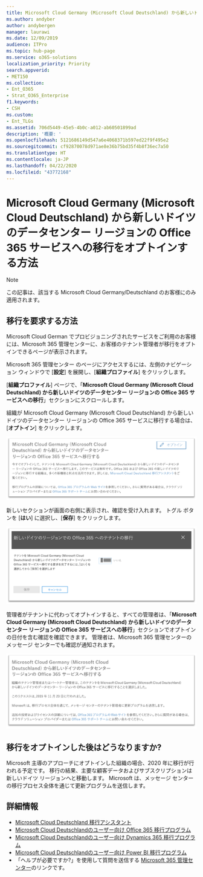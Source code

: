 ```yaml
---
title: Microsoft Cloud Germany (Microsoft Cloud Deutschland) から新しいドイツのデータセンター リージョンの Office 365 サービスへの移行をオプトインする方法
ms.author: andyber
author: andybergen
manager: laurawi
ms.date: 12/09/2019
audience: ITPro
ms.topic: hub-page
ms.service: o365-solutions
localization_priority: Priority
search.appverid:
- MET150
ms.collection:
- Ent_O365
- Strat_O365_Enterprise
f1.keywords:
- CSH
ms.custom:
- Ent_TLGs
ms.assetid: 706d5449-45e5-4b0c-a012-ab60501899ad
description: '概要: '
ms.openlocfilehash: 5121686149d547a6e4068371b597ed22f9f495e2
ms.sourcegitcommit: cf92870078d971ae8e36b75bd35f4b8f36ec7a50
ms.translationtype: HT
ms.contentlocale: ja-JP
ms.lasthandoff: 04/22/2020
ms.locfileid: "43772168"
---
```

# <a name="how-to-opt-in-for-migration-from-microsoft-cloud-germany-microsoft-cloud-deutschland-to-office-365-services-in-the-new-german-datacenter-regions"></a>Microsoft Cloud Germany (Microsoft Cloud Deutschland) から新しいドイツのデータセンター リージョンの Office 365 サービスへの移行をオプトインする方法

>[!Note]
>この記事は、該当する Microsoft Cloud Germany/Deutschland のお客様にのみ適用されます。
>

## <a name="how-to-request-migration"></a>移行を要求する方法

Microsoft Cloud German でプロビジョニングされたサービスをご利用のお客様には、Microsoft 365 管理センターに、お客様のテナント管理者が移行をオプトインできるページが表示されます。

Microsoft 365 管理センター のページにアクセスするには、左側のナビゲーション ウィンドウで [**設定**] を展開し、[**組織プロファイル**] をクリックします。

[**組織プロファイル**] ページで、「**Microsoft Cloud Germany (Microsoft Cloud Deutschland) から新しいドイツのデータセンター リージョンの Office 365 サービスへの移行**」セクションにスクロールします。

組織が Microsoft Cloud Germany (Microsoft Cloud Deutschland) から新しいドイツのデータセンター リージョンの Office 365 サービスに移行する場合は、[**オプトイン**] をクリックします。
 
![オプトインの概要](./media/ms-cloud-germany-migration-opt-in/tenant-migration.png)

新しいセクションが画面の右側に表示され、確認を受け入れます。 トグル ボタンを [**はい**] に選択し、[**保存**] をクリックします。
 
![オプトインの承認](./media/ms-cloud-germany-migration-opt-in/tenant-migration-new-regions.png)

管理者がテナントに代わってオプトインすると、すべての管理者は、「**Microsoft Cloud Germany (Microsoft Cloud Deutschland) から新しいドイツのデータセンター リージョンの Office 365 サービスへの移行**」セクションでオプトインの日付を含む確認を確認できます。 管理者は、Microsoft 365 管理センターのメッセージ センターでも確認が通知されます。 
 
![オプトインの確認](./media/ms-cloud-germany-migration-opt-in/tenant-migration2.png)

## <a name="what-happens-after-opting-in-for-migration"></a>移行をオプトインした後はどうなりますか?

Microsoft 主導のアプローチにオプトインした組織の場合、2020 年に移行が行われる予定です。  移行の結果、主要な顧客データおよびサブスクリプションは新しいドイツ リージョンへと移動します。  Microsoft は、メッセージ センターの移行プロセス全体を通じて更新プログラムを送信します。

## <a name="more-information"></a>詳細情報

- [Microsoft Cloud Deutschland 移行アシスタント](https://aka.ms/germanymigrateassist)
- [Microsoft Cloud Deutschlandのユーザー向け Office 365 移行プログラム](https://aka.ms/office365germanymove)
- [Microsoft Cloud Deutschlandのユーザー向け Dynamics 365 移行プログラム](https://aka.ms/d365ceoptin)
- [Microsoft Cloud Deutschlandのユーザー向け Power BI 移行プログラム](https://aka.ms/pbioptin)
- 「ヘルプが必要ですか?」を使用して質問を送信する [Microsoft 365 管理センター](https://portal.office.de/)のリンクです。

